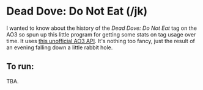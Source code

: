 # Dead Dove: Do Not Eat (/jk)

I wanted to know about the history of the _Dead Dove: Do Not Eat_ tag on the
AO3 so spun up this little program for getting some stats on tag usage over
time. It uses [this unofficial AO3 API](https://ao3-api.readthedocs.io/). It's
nothing too fancy, just the result of an evening falling down a little rabbit
hole.

## To run:

TBA.
